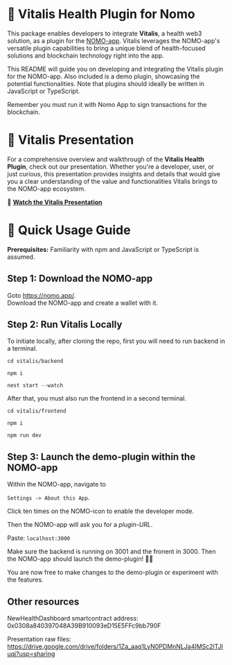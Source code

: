 # 🌿 Vitalis Health Plugin for Nomo

This package enables developers to integrate **Vitalis**, a health web3 solution, as a plugin for the [NOMO-app](https://nomo.app). Vitalis leverages the NOMO-app's versatile plugin capabilities to bring a unique blend of health-focused solutions and blockchain technology right into the app.


This README will guide you on developing and integrating the Vitalis plugin for the NOMO-app. Also included is a demo plugin, showcasing the potential functionalities. Note that plugins should ideally be written in JavaScript or TypeScript.

Remember you must run it with Nomo App to sign transactions for the blockchain.

# 🎥 Vitalis Presentation

For a comprehensive overview and walkthrough of the **Vitalis Health Plugin**, check out our presentation. Whether you're a developer, user, or just curious, this presentation provides insights and details that would give you a clear understanding of the value and functionalities Vitalis brings to the NOMO-app ecosystem.

🔗 [**Watch the Vitalis Presentation**](https://www.canva.com/design/DAFu-Gmp1Y8/xcHlMhINww2f3xqkGUVbdQ/view?utm_content=DAFu-Gmp1Y8&utm_campaign=designshare&utm_medium=link&utm_source=publishsharelink)


# 🚀 Quick Usage Guide

**Prerequisites:** Familiarity with npm and JavaScript or TypeScript is assumed.

## Step 1: Download the NOMO-app

Goto <https://nomo.app/>.  
Download the NOMO-app and create a wallet with it.

## Step 2: Run Vitalis Locally

To initiate locally, after cloning the repo,  first you will need to run backend in a terminal.

`cd vitalis/backend`

`npm i`

`nest start --watch`

After that, you must also run the frontend in a second terminal.


`cd vitalis/frontend`

`npm i`

`npm run dev`

## Step 3: Launch the demo-plugin within the NOMO-app

Within the NOMO-app, navigate to 

`Settings -> About this App`.  

Click ten times on the NOMO-icon to enable the developer mode.  

Then the NOMO-app will ask you for a _plugin-URL_.  

Paste: `localhost:3000`

Make sure the backend is running on 3001 and the fronent in 3000. Then the NOMO-app should launch the demo-plugin! 🚀🚀

You are now free to make changes to the demo-plugin or experiment with the features. 

## Other resources

NewHealthDashboard smartcontract address: 0x0308a840397048A39B910093eD15E5FFc9bb790F

Presentation raw files: https://drive.google.com/drive/folders/1Za_aaq1LyN0PDMnNLJa4IMSc2lTJIuqj?usp=sharing
